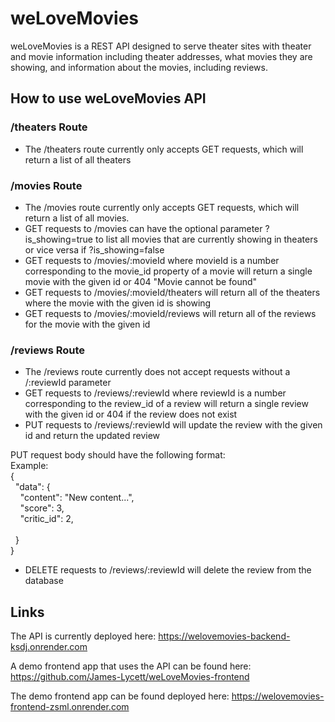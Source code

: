 # weLoveMovies
weLoveMovies is a REST API designed to serve theater sites with theater and movie information including theater addresses, what movies they are showing, and information about the movies, including reviews.

## How to use weLoveMovies API
### /theaters Route
- The /theaters route currently only accepts GET requests, which will return a list of all theaters

### /movies Route
- The /movies route currently only accepts GET requests, which will return a list of all movies.<br>
- GET requests to /movies can have the optional parameter ?is_showing=true to list all movies that are currently showing in theaters or vice versa if ?is_showing=false<br>
- GET requests to /movies/:movieId where movieId is a number corresponding to the movie_id property of a movie will return a single movie with the given id or 404 "Movie cannot be found"<br>
- GET requests to /movies/:movieId/theaters will return all of the theaters where the movie with the given id is showing<br>
- GET requests to /movies/:movieId/reviews will return all of the reviews for the movie with the given id<br>

### /reviews Route
- The /reviews route currently does not accept requests without a /:reviewId parameter<br>
- GET requests to /reviews/:reviewId where reviewId is a number corresponding to the review_id of a review will return a single review with the given id or 404 if the review does not exist<br>
- PUT requests to /reviews/:reviewId will update the review with the given id and return the updated review<br>

PUT request body should have the following format:<br>
Example:
<br>{
  <br>&nbsp;&nbsp;"data": {
    <br>&nbsp;&nbsp;&nbsp;&nbsp;"content": "New content...",
    <br>&nbsp;&nbsp;&nbsp;&nbsp;"score": 3,
    <br>&nbsp;&nbsp;&nbsp;&nbsp;"critic_id": 2,   
  <br>&nbsp;&nbsp;}
<br>}

- DELETE requests to /reviews/:reviewId will delete the review from the database<br>

## Links
The API is currently deployed here: https://welovemovies-backend-ksdj.onrender.com

A demo frontend app that uses the API can be found here: https://github.com/James-Lycett/weLoveMovies-frontend

The demo frontend app can be found deployed here: https://welovemovies-frontend-zsml.onrender.com
